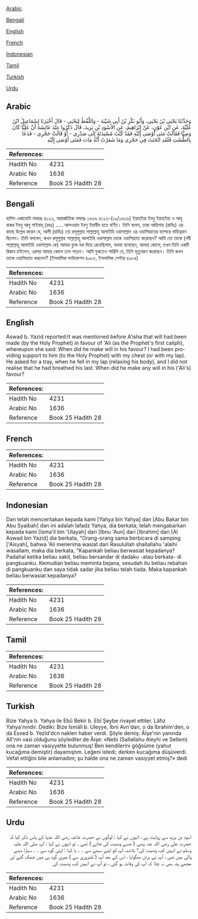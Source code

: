 [Arabic](#arabic)

[Bengali](#bengali)

[English](#english)

[French](#french)

[Indonesian](#indonesian)

[Tamil](#tamil)

[Turkish](#turkish)

[Urdu](#urdu)

## Arabic


<div dir="rtl" lang="ar" style={{fontSize:'larger',backgroundColor:'#f8f9fa',padding:20}}>
وَحَدَّثَنَا يَحْيَى بْنُ يَحْيَى، وَأَبُو بَكْرِ بْنُ أَبِي شَيْبَةَ - وَاللَّفْظُ لِيَحْيَى - قَالَ أَخْبَرَنَا إِسْمَاعِيلُ ابْنُ عُلَيَّةَ، عَنِ ابْنِ عَوْنٍ، عَنْ إِبْرَاهِيمَ، عَنِ الأَسْوَدِ بْنِ يَزِيدَ، قَالَ ذَكَرُوا عِنْدَ عَائِشَةَ أَنَّ عَلِيًّا كَانَ وَصِيًّا فَقَالَتْ مَتَى أَوْصَى إِلَيْهِ فَقَدْ كُنْتُ مُسْنِدَتَهُ إِلَى صَدْرِي - أَوْ قَالَتْ حَجْرِي - فَدَعَا بِالطَّسْتِ فَلَقَدِ انْخَنَثَ فِي حَجْرِي وَمَا شَعَرْتُ أَنَّهُ مَاتَ فَمَتَى أَوْصَى إِلَيْهِ
</div>
<div style={{backgroundColor:'#f8f9fa',padding:20, marginBottom: 10}}><table> <thead> <tr> <th>References:</th> <th></th> </tr> </thead> <tbody><tr><td>Hadith No</td><td>4231</td></tr><tr><td>Arabic No</td><td>1636</td></tr><tr><td>Reference</td><td>Book 25 Hadith 28</td></tr></tbody></table></div>

## Bengali


<div dir="ltr" lang="bn" style={{fontSize:'larger',backgroundColor:'#f8f9fa',padding:20}}>
হাদিস একাডেমি নাম্বারঃ ৪১২৩, আন্তর্জাতিক নাম্বারঃ ১৬৩৬ ৪১২৩-(১৯/১৬৩৬) ইয়াহইয়া ইবনু ইয়াহইয়া ও আবূ বাকর ইবনু আবূ শাইবাহ্ (রহঃ) ..... আসওয়াদ ইবনু ইয়াযীদ হতে বর্ণিত। তিনি বলেন, তারা আয়িশাহ (রাযিঃ) এর কাছে উল্লেখ করেন যে, আলী (রাযিঃ) তো রসূলুল্লাহ সাল্লাল্লাহু আলাইহি ওয়াসাল্লাম এর ওয়াসিয়াতের ব্যাপারে দায়িত্ববান ছিলেন। তিনি বললেন, কখন রসূলুল্লাহ সাল্লাল্লাহু আলাইহি ওয়াসাল্লাম তাকে ওয়াসিয়্যাত করেছেন? আমি তো তাকে (নবী সাল্লাল্লাহু আলাইহি ওয়াসাল্লাম কে) আমার বুকে ভর দিয়ে রেখেছিলাম, অথবা বলেছেন, আমার কোলে; তখন তিনি একটি রিকাব চাইলেন, এরপর আমার কোলে ঢলে পড়েন। আমি বুঝতেও পারিনি যে, তিনি মৃত্যুবরণ করেছেন। তিনি কখন তাকে ওয়াসিয়্যাত করলেন? (ইসলামিক ফাউন্ডেশন ৪০৮৫, ইসলামিক সেন্টার ৪০৮৪)
</div>
<div style={{backgroundColor:'#f8f9fa',padding:20, marginBottom: 10}}><table> <thead> <tr> <th>References:</th> <th></th> </tr> </thead> <tbody><tr><td>Hadith No</td><td>4231</td></tr><tr><td>Arabic No</td><td>1636</td></tr><tr><td>Reference</td><td>Book 25 Hadith 28</td></tr></tbody></table></div>

## English


<div dir="ltr" lang="en" style={{fontSize:'larger',backgroundColor:'#f8f9fa',padding:20}}>
Aswad b. Yazid reported:It was mentioned before A'isha that will had been made (by the Holy Prophet) in favour of 'Ali (as the Prophet's first caliph), whereupon she said: When did he make will in his favour? I had been providing support to him (to the Holy Prophet) with my chest (or with my lap). He asked for a tray, when he fell in my lap (relaxing his body), and I did not realise that he had breathed his last. When did he make any will in his ('Ali's) favour?
</div>
<div style={{backgroundColor:'#f8f9fa',padding:20, marginBottom: 10}}><table> <thead> <tr> <th>References:</th> <th></th> </tr> </thead> <tbody><tr><td>Hadith No</td><td>4231</td></tr><tr><td>Arabic No</td><td>1636</td></tr><tr><td>Reference</td><td>Book 25 Hadith 28</td></tr></tbody></table></div>

## French


<div dir="ltr" lang="fr" style={{fontSize:'larger',backgroundColor:'#f8f9fa',padding:20}}>

</div>
<div style={{backgroundColor:'#f8f9fa',padding:20, marginBottom: 10}}><table> <thead> <tr> <th>References:</th> <th></th> </tr> </thead> <tbody><tr><td>Hadith No</td><td>4231</td></tr><tr><td>Arabic No</td><td>1636</td></tr><tr><td>Reference</td><td>Book 25 Hadith 28</td></tr></tbody></table></div>

## Indonesian


<div dir="ltr" lang="id" style={{fontSize:'larger',backgroundColor:'#f8f9fa',padding:20}}>
Dan telah menceritakan kepada kami [Yahya bin Yahya] dan [Abu Bakar bin Abu Syaibah] dan ini adalah lafadz Yahya, dia berkata; telah mengabarkan kepada kami [Isma'il bin 'Ulayah] dari [Ibnu 'Aun] dari [Ibrahim] dari [Al Aswad bin Yazid] dia berkata, "Orang-orang sama berbicara di samping ['Aisyah], bahwa 'Ali menerima wasiat dari Rasulullah shallallahu 'alaihi wasallam, maka dia berkata, "Kapankah beliau berwasiat kepadanya? Padahal ketika beliau sakit, beliau bersandar di dadaku -atau berkata- di pangkuanku. Kemudian beliau meminta bejana, sesudah itu beliau rebahan di pangkuanku dan saya tidak sadar jika beliau telah tiada. Maka kapankah beliau berwasiat kepadanya?
</div>
<div style={{backgroundColor:'#f8f9fa',padding:20, marginBottom: 10}}><table> <thead> <tr> <th>References:</th> <th></th> </tr> </thead> <tbody><tr><td>Hadith No</td><td>4231</td></tr><tr><td>Arabic No</td><td>1636</td></tr><tr><td>Reference</td><td>Book 25 Hadith 28</td></tr></tbody></table></div>

## Tamil


<div dir="ltr" lang="ta" style={{fontSize:'larger',backgroundColor:'#f8f9fa',padding:20}}>

</div>
<div style={{backgroundColor:'#f8f9fa',padding:20, marginBottom: 10}}><table> <thead> <tr> <th>References:</th> <th></th> </tr> </thead> <tbody><tr><td>Hadith No</td><td>4231</td></tr><tr><td>Arabic No</td><td>1636</td></tr><tr><td>Reference</td><td>Book 25 Hadith 28</td></tr></tbody></table></div>

## Turkish


<div dir="ltr" lang="tr" style={{fontSize:'larger',backgroundColor:'#f8f9fa',padding:20}}>
Bize Yahya b. Yahya ile Ebû Bekir b. Ebî Şeybe rivayet ettiler. Lâfız Yahya'nındır. Dediki: Bize İsmâîl b. Uleyye, İbni Avn'dan, o da İbrahim'den, o da Esved b. Yezîd'dcn naklen haber verdi. Şöyle demiş: Âîşe'nin yanında Alî'nin vasi olduğunu söylediler de Âişe: «Nebi (Sallallahu Aleyhi ve Sellem) ona ne zaman vasiyyette bulunmuş! Ben kendilerini göğsüme (yahut kucağıma demiştir) dayamıştım. Leğeni istedi; derken kucağıma düşüverdi. Vefat ettiğini bile anlamadım; şu halde ona ne zaman vasiyyet etmiş?» dedi
</div>
<div style={{backgroundColor:'#f8f9fa',padding:20, marginBottom: 10}}><table> <thead> <tr> <th>References:</th> <th></th> </tr> </thead> <tbody><tr><td>Hadith No</td><td>4231</td></tr><tr><td>Arabic No</td><td>1636</td></tr><tr><td>Reference</td><td>Book 25 Hadith 28</td></tr></tbody></table></div>

## Urdu


<div dir="rtl" lang="ur" style={{fontSize:'larger',backgroundColor:'#f8f9fa',padding:20}}>
اسود بن یزید سے روایت ہے ، انہوں نے کہا : لوگوں نے حضرت عائشہ رضی اللہ عنہا کے پاس ذکر کیا کہ حضرت علی رضی اللہ عنہ وصی ( جسے وصیت کی جائے ) تھے ۔ تو انہوں نے کہا : آپ صلی اللہ علیہ وسلم نے انہیں کب وصیت کی؟ بلاشبہ آپ کو اپنے سینے سے ۔ ۔ یا کہا : اپنی گود سے ۔ ۔ سہارا دینے والی میں تھی ، آپ نے برتن منگوایا ، اس کے بعد آپ ( کمزوری سے ) میری گود ہی میں جھک گئے اور مجھے پتہ بھی نہ چلا کہ آپ کی وفات ہو گئی ، تو آپ نے انہیں کب وصیت کی
</div>
<div style={{backgroundColor:'#f8f9fa',padding:20, marginBottom: 10}}><table> <thead> <tr> <th>References:</th> <th></th> </tr> </thead> <tbody><tr><td>Hadith No</td><td>4231</td></tr><tr><td>Arabic No</td><td>1636</td></tr><tr><td>Reference</td><td>Book 25 Hadith 28</td></tr></tbody></table></div>